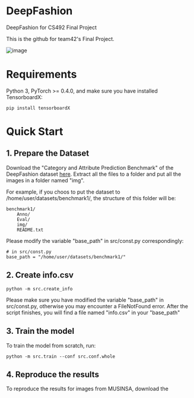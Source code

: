 # DeepFashion
DeepFashion for CS492 Final Project

This is the github for team42's Final Project.

![image](https://user-images.githubusercontent.com/45480548/146496497-b55e2faa-3c6c-433f-9897-d688d97d7d48.png)

# Requirements

Python 3, PyTorch >= 0.4.0, and make sure you have installed TensorboardX:

	pip install tensorboardX

# Quick Start

## 1. Prepare the Dataset

Download the "Category and Attribute Prediction Benchmark" of the DeepFashion dataset [here](http://mmlab.ie.cuhk.edu.hk/projects/DeepFashion/AttributePrediction.html). Extract all the files to a folder and put all the images in a folder named "img".

For example, if you choos to put the dataset to /home/user/datasets/benchmark1/, the structure of this folder will be:

	benchmark1/
	    Anno/
	    Eval/
	    img/
	    README.txt

Please modify the variable "base_path" in src/const.py correspondingly:

	# in src/const.py
	base_path = "/home/user/datasets/benchmark1/"

## 2. Create info.csv

	python -m src.create_info

Please make sure you have modified the variable "base_path" in src/const.py, otherwise you may encounter a FileNotFound error. After the script finishes, you will find a file named "info.csv" in your "base_path"

## 3. Train the model

To train the model from scratch, run:

	python -m src.train --conf src.conf.whole

## 4. Reproduce the results

To reproduce the results for images from MUSINSA, download the 

